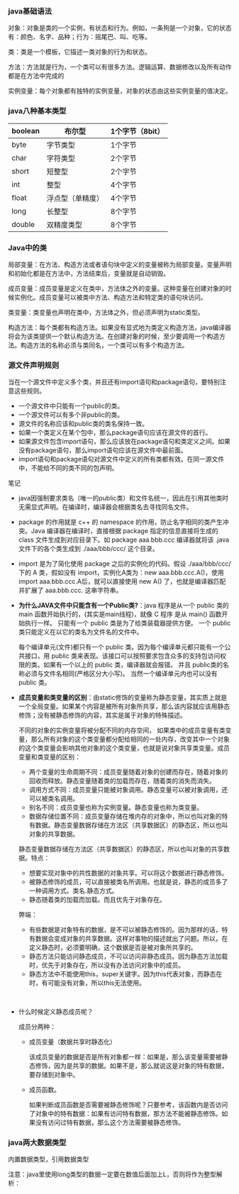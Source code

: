 ### java基础语法

对象：对象是类的一个实例，有状态和行为。例如，一条狗是一个对象，它的状态有：颜色、名字、品种；行为：摇尾巴、叫、吃等。

类：类是一个模板，它描述一类对象的行为和状态。

方法：方法就是行为，一个类可以有很多方法。逻辑运算、数据修改以及所有动作都是在方法中完成的

实例变量：每个对象都有独特的实例变量，对象的状态由这些实例变量的值决定。

### java八种基本类型

| boolean | 布尔型      | 1个字节（8bit） |
| ------- | -------- | ---------- |
| byte    | 字节类型     | 1个字节       |
| char    | 字符类型     | 2个字节       |
| short   | 短整型      | 2个字节       |
| int     | 整型       | 4个字节       |
| float   | 浮点型（单精度） | 4个字节       |
| long    | 长整型      | 8个字节       |
| double  | 双精度类型    | 8个字节       |



### Java中的类

局部变量：在方法、构造方法或者语句块中定义的变量被称为局部变量。变量声明和初始化都是在方法中，方法结束后，变量就是自动销毁。

成员变量：成员变量是定义在类中，方法体之外的变量。这种变量在创建对象的时候实例化。成员变量可以被类中方法、构造方法和特定类的语句块访问。

类变量：类变量也声明在类中，方法体之外，但必须声明为static类型。

构造方法：每个类都有构造方法。如果没有显式地为类定义构造方法，java编译器将会为该类提供一个默认构造方法。在创建对象的时候，至少要调用一个构造方法。构造方法的名称必须与类同名，一个类可以有多个构造方法。

### 源文件声明规则

当在一个源文件中定义多个类，并且还有import语句和package语句，要特别注意这些规则。

- 一个源文件中只能有一个public的类。
- 一个源文件可以有多个非public的类。
- 源文件的名称应该和public类的类名保持一致。
- 如果一个类定义在某个包中，那么package语句应该在源文件的首行。
- 如果源文件包含import语句，那么应该放在package语句和类定义之间。如果没有package语句，那么import语句应该在源文件中最前面。
- import语句和package语句对源文件中定义的所有类都有效。在同一源文件中，不能给不同的类不同的包声明。

笔记

- java因强制要求类名（唯一的public类）和文件名统一，因此在引用其他类时无需显式声明。在编译时，编译器会根据类名去寻找同名文件。

- package 的作用就是 c++ 的 namespace 的作用，防止名字相同的类产生冲突。Java 编译器在编译时，直接根据 package 指定的信息直接将生成的 class 文件生成到对应目录下。如 package aaa.bbb.ccc 编译器就将该 .java 文件下的各个类生成到 ./aaa/bbb/ccc/ 这个目录。

- import 是为了简化使用 package 之后的实例化的代码。假设 ./aaa/bbb/ccc/ 下的 A 类，假如没有 import，实例化A类为：new aaa.bbb.ccc.A()，使用 import aaa.bbb.ccc.A后，就可以直接使用 new A() 了，也就是编译器匹配并扩展了 aaa.bbb.ccc. 这串字符串。

- **为什么JAVA文件中只能含有一个Public类?**：java 程序是从一个 public 类的 main 函数开始执行的，(其实是main线程)，就像 C 程序 是从 main() 函数开始执行一样。 只能有一个
  public 类是为了给类装载器提供方便。 一个 public 类只能定义在以它的类名为文件名的文件中。

  每个编译单元(文件)都只有一个 public 类。因为每个编译单元都只能有一个公共接口，用 public 类来表现。该接口可以按照要求包含众多的支持包访问权限的类。如果有一个以上的 public 类，编译器就会报错。 并且 public类的名称必须与文件名相同(严格区分大小写)。 当然一个编译单元内也可以没有 public 类。

- **成员变量和类变量的区别**：由static修饰的变量称为静态变量，其实质上就是一个全局变量。如果某个内容是被所有对象所共享，那么该内容就应该用静态修饰；没有被静态修饰的内容，其实是属于对象的特殊描述。

  不同的对象的实例变量将被分配不同的内存空间， 如果类中的成员变量有类变量，那么所有对象的这个类变量都分配给相同的一处内存，改变其中一个对象的这个类变量会影响其他对象的这个类变量，也就是说对象共享类变量。成员变量和类变量的区别：

  - 两个变量的生命周期不同：成员变量随着对象的创建而存在，随着对象的回收而释放。静态变量随着类的加载而存在，随着类的消失而消失。
  - 调用方式不同：成员变量只能被对象调用。静态变量可以被对象调用，还可以被类名调用。
  - 别名不同：成员变量也称为实例变量。静态变量也称为类变量。
  - 数据存储位置不同：成员变量存储在堆内存的对象中，所以也叫对象的特有数据。静态变量数据存储在方法区（共享数据区）的静态区，所以也叫对象的共享数据。

  静态变量数据存储在方法区（共享数据区）的静态区，所以也叫对象的共享数据。特点：

  - 想要实现对象中的共性数据的对象共享。可以将这个数据进行静态修饰。
  - 被静态修饰的成员，可以直接被类名所调用。也就是说，静态的成员多了一种调用方式。类名.静态方式。
  - 静态随着类的加载而加载。而且优先于对象存在。

  弊端：

  - 有些数据是对象特有的数据，是不可以被静态修饰的。因为那样的话，特有数据会变成对象的共享数据。这样对事物的描述就出了问题。所以，在定义静态时，必须要明确，这个数据是否是被对象所共享的。
  - 静态方法只能访问静态成员，不可以访问非静态成员。因为静态方法加载时，优先于对象存在，所以没有办法访问对象中的成员。
  - 静态方法中不能使用this，super关键字。因为this代表对象，而静态在时，有可能没有对象，所以this无法使用。

  ​

- 什么时候定义静态成员呢？

  成员分两种：

  - 成员变量（数据共享时静态化）

    该成员变量的数据是否是所有对象都一样：如果是，那么该变量需要被静态修饰，因为是共享的数据。如果不是，那么就说这是对象的特有数据，要存储到对象中。 

  - 成员函数。

    如果判断成员函数是否需要被静态修饰呢？只要参考，该函数内是否访问了对象中的特有数据：如果有访问特有数据，那方法不能被静态修饰。如果没有访问过特有数据，那么这个方法需要被静态修饰。

### java两大数据类型

内置数据类型，引用数据类型

注意：java里使用long类型的数据一定要在数值后面加上L，否则将作为整型解析：